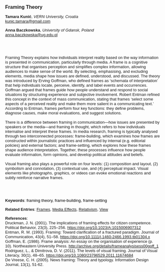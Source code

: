 <!DOCTYPE html><html lang="en"><head><title="Framing Theory"></head>
<body><p><font face="Poppins, Calibri, sans-serif" size="3"><b>Framing Theory</b></font></p>
<p><font face="Poppins, Calibri, sans-serif" size="2"><b>Tamara Kunić</b>, <i>VERN University, Croatia</i><br><a href="mailto:kunic.tamara@gmail.com" target="blank">kunic.tamara@gmail.com</a></font></p>
<p><font face="Poppins, Calibri, sans-serif" size="2"><b>Anna Baczkowska</b>, <i>University of Gdansk, Poland</i><br><a href="mailto:anna.baczkowska@ug.edu.pl" target="blank">anna.baczkowska@ug.edu.pl</a></font></p>
<p><font face="Poppins, Calibri, sans-serif" size="2"><br><br><br>Framing Theory explains how individuals interpret reality based on the way information is presented in communication, particularly through media. A frame is a cognitive structure that organises perception and simplifies complex information, allowing audiences to make sense of the world. By selecting, emphasising, and excluding elements, media shape how issues are defined, understood, and discussed. The theory was introduced by Erving Goffman, who defined frames as ‘schemata of interpretation’ that help individuals locate, perceive, identify, and label events and occurrences. Goffman argued that frames guide how people understand and respond to social situations by structuring experience and subjective involvement. Robert Entman refined this concept in the context of mass communication, stating that frames ‘select some aspects of a perceived reality and make them more salient in a communicating text.’ According to Entman, frames perform four key functions: they define problems, diagnose causes, make moral evaluations, and suggest solutions.<br><br>There is a difference between framing in communication—how issues are presented by speakers or the media—and framing in thought, which refers to how individuals internalise and interpret these frames. In media research, framing is typically analysed through two interconnected processes: frame-building, which examines how frames are constructed within journalistic practices and influenced by internal (e.g. editorial policies) and external factors; and frame-setting, which explores how these frames shape audience interpretation. Together, these processes influence how people evaluate information, form opinions, and develop political attitudes and beliefs.<br><br>Visual framing also plays a powerful role on four levels: (1) composition and layout, (2) symbolism and connotation, (3) contextual use, and (4) perceptual impact. Visual elements like photographs, graphics, or videos can evoke emotional reactions and subtly reinforce narrative frames.<br><br><br><br></font></p>
<p><font face="Poppins, Calibri, sans-serif" size="2"><b>Keywords</b>: </span></font></font></span></font><font color="#000000"><span style="text-decoration: none"><font face="calibri, sans-serif"><font size="2" style="font-size: 10pt"><span lang="hu-hu">f</span></font></font></span></font><font color="#000000"><span style="text-decoration: none"><font face="calibri, sans-serif"><font size="2" style="font-size: 10pt"><span lang="hu-hu">raming theory, frame-building, frame-setting</span></font></font></span></font></font></p>
<p><font face="Poppins, Calibri, sans-serif" size="2"><b>Related Entries</b>: <a href="./frames.html">Frames</a>, <a href="./media-effects.html">Media Effects</a>, <a href="./relativism.html">Relativism</a>, <a href="./view.html">View</a></font></p>
<p><font face="Poppins, Calibri, sans-serif" size="2"><b>References</b>:<br>Druckman, J. N. (2001). The implications of framing effects for citizen competence. Political Behavior, 23(3), 225–256. <a href="https://doi.org/10.1023/A:1015006907312" target="_blank">https://doi.org/10.1023/A:1015006907312</a><br>Entman, R. M. (1993). Framing: Toward clarification of a fractured paradigm. Journal of Communication, 43(4), 51–58. <a href="https://doi.org/10.1111/j.1460-2466.1993.tb01304.x" target="_blank">https://doi.org/10.1111/j.1460-2466.1993.tb01304.x</a><br>Goffman, E. (1986). Frame analysis: An essay on the organisation of experience (p. 10). Northeastern University Press. <a href="http://archive.org/details/frameanalysisess00goff_1" target="_blank">http://archive.org/details/frameanalysisess00goff_1</a><br>Rodriguez, L., &amp; Dimitrova, D. V. (2011). The levels of visual framing. Journal of Visual Literacy, 30(1), 48–65. <a href="https://doi.org/10.1080/23796529.2011.11674684" target="_blank">https://doi.org/10.1080/23796529.2011.11674684</a><br>De Vreese, C. H. (2005). News framing: Theory and typology. Information Design Journal, 13(1), 51-62.</font></p>
</body>